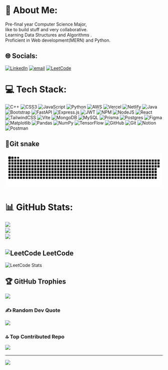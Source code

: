 # 💫 About Me:
Pre-final year Computer Science Major, <br>like to build stuff and very collaborative. <br>Learning Data Structures and Algorithms .<br>Proficient in Web development(MERN) and Python.<br>  


## 🌐 Socials:
[![LinkedIn](https://img.shields.io/badge/LinkedIn-%230077B5.svg?logo=linkedin&logoColor=white)](https://linkedin.com/in/https://www.linkedin.com/in/amandeep11112002/) [![email](https://img.shields.io/badge/Email-D14836?logo=gmail&logoColor=white)](mailto:aman509karan@gmail.com) [![LeetCode](https://img.shields.io/badge/LeetCode-FFA116?logo=leetcode&logoColor=black)](https://leetcode.com/u/Aman_11codes/)


# 💻 Tech Stack:
![C++](https://img.shields.io/badge/c++-%2300599C.svg?style=for-the-badge&logo=c%2B%2B&logoColor=white) ![CSS3](https://img.shields.io/badge/css3-%231572B6.svg?style=for-the-badge&logo=css3&logoColor=white) ![JavaScript](https://img.shields.io/badge/javascript-%23323330.svg?style=for-the-badge&logo=javascript&logoColor=%23F7DF1E) ![Python](https://img.shields.io/badge/python-3670A0?style=for-the-badge&logo=python&logoColor=ffdd54) ![AWS](https://img.shields.io/badge/AWS-%23FF9900.svg?style=for-the-badge&logo=amazon-aws&logoColor=white) ![Vercel](https://img.shields.io/badge/vercel-%23000000.svg?style=for-the-badge&logo=vercel&logoColor=white) ![Netlify](https://img.shields.io/badge/netlify-%23000000.svg?style=for-the-badge&logo=netlify&logoColor=#00C7B7) ![Java](https://img.shields.io/badge/java-%23ED8B00.svg?style=for-the-badge&logo=openjdk&logoColor=white) ![Bootstrap](https://img.shields.io/badge/bootstrap-%238511FA.svg?style=for-the-badge&logo=bootstrap&logoColor=white) ![FastAPI](https://img.shields.io/badge/FastAPI-005571?style=for-the-badge&logo=fastapi) ![Express.js](https://img.shields.io/badge/express.js-%23404d59.svg?style=for-the-badge&logo=express&logoColor=%2361DAFB) ![JWT](https://img.shields.io/badge/JWT-black?style=for-the-badge&logo=JSON%20web%20tokens) ![NPM](https://img.shields.io/badge/NPM-%23CB3837.svg?style=for-the-badge&logo=npm&logoColor=white) ![NodeJS](https://img.shields.io/badge/node.js-6DA55F?style=for-the-badge&logo=node.js&logoColor=white) ![React](https://img.shields.io/badge/react-%2320232a.svg?style=for-the-badge&logo=react&logoColor=%2361DAFB) ![TailwindCSS](https://img.shields.io/badge/tailwindcss-%2338B2AC.svg?style=for-the-badge&logo=tailwind-css&logoColor=white) ![Vite](https://img.shields.io/badge/vite-%23646CFF.svg?style=for-the-badge&logo=vite&logoColor=white) ![MongoDB](https://img.shields.io/badge/MongoDB-%234ea94b.svg?style=for-the-badge&logo=mongodb&logoColor=white) ![MySQL](https://img.shields.io/badge/mysql-4479A1.svg?style=for-the-badge&logo=mysql&logoColor=white) ![Prisma](https://img.shields.io/badge/Prisma-3982CE?style=for-the-badge&logo=Prisma&logoColor=white) ![Postgres](https://img.shields.io/badge/postgres-%23316192.svg?style=for-the-badge&logo=postgresql&logoColor=white) ![Figma](https://img.shields.io/badge/figma-%23F24E1E.svg?style=for-the-badge&logo=figma&logoColor=white) ![Matplotlib](https://img.shields.io/badge/Matplotlib-%23ffffff.svg?style=for-the-badge&logo=Matplotlib&logoColor=black) ![Pandas](https://img.shields.io/badge/pandas-%23150458.svg?style=for-the-badge&logo=pandas&logoColor=white) ![NumPy](https://img.shields.io/badge/numpy-%23013243.svg?style=for-the-badge&logo=numpy&logoColor=white) ![TensorFlow](https://img.shields.io/badge/TensorFlow-%23FF6F00.svg?style=for-the-badge&logo=TensorFlow&logoColor=white) ![GitHub](https://img.shields.io/badge/github-%23121011.svg?style=for-the-badge&logo=github&logoColor=white) ![Git](https://img.shields.io/badge/git-%23F05033.svg?style=for-the-badge&logo=git&logoColor=white) ![Notion](https://img.shields.io/badge/Notion-%23000000.svg?style=for-the-badge&logo=notion&logoColor=white) ![Postman](https://img.shields.io/badge/Postman-FF6C37?style=for-the-badge&logo=postman&logoColor=white)

## 🐍Git snake
<picture>
  <source media="(prefers-color-scheme: dark)" srcset="https://raw.githubusercontent.com/amandeep-boot/amandeep-boot/output/github-contribution-grid-snake-dark.svg">
  <source media="(prefers-color-scheme: light)" srcset="https://raw.githubusercontent.com/amandeep-boot/amandeep-boot/output/github-contribution-grid-snake.svg">
  <img alt="github contribution grid snake animation" src="https://raw.githubusercontent.com/amandeep-boot/amandeep-boot/output/github-contribution-grid-snake.svg">
</picture>

# 📊 GitHub Stats:
![](https://github-readme-stats.vercel.app/api?username=amandeep-boot&theme=github_dark&hide_border=false&include_all_commits=true&count_private=true)<br/>
![](https://github-readme-streak-stats.herokuapp.com/?user=amandeep-boot&theme=github_dark&hide_border=false)<br/>
![](https://github-readme-stats.vercel.app/api/top-langs/?username=amandeep-boot&theme=github_dark&hide_border=false&include_all_commits=true&count_private=true&layout=compact)



## <img src="https://upload.wikimedia.org/wikipedia/commons/1/19/LeetCode_logo_black.png" alt="LeetCode" width="24"/> LeetCode

![LeetCode Stats](https://leetcard.jacoblin.cool/Aman_11codes?theme=dark&font=PT%20Sans&ext=heatmap&border=0&radius=20)

## 🏆 GitHub Trophies
![](https://github-profile-trophy.vercel.app/?username=amandeep-boot&theme=radical&no-frame=false&no-bg=false&margin-w=4)

### ✍️ Random Dev Quote
![](https://quotes-github-readme.vercel.app/api?type=horizontal&theme=radical)

### 🔝 Top Contributed Repo
![](https://github-contributor-stats.vercel.app/api?username=amandeep-boot&limit=5&theme=dark&combine_all_yearly_contributions=true)

---
[![](https://visitcount.itsvg.in/api?id=amandeep-boot&icon=0&color=0)](https://visitcount.itsvg.in)

<!-- Proudly created with GPRM ( https://gprm.itsvg.in ) -->
